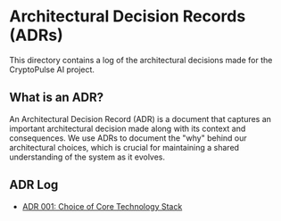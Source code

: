 # Architectural Decision Records (ADRs)

This directory contains a log of the architectural decisions made for the CryptoPulse AI project.

## What is an ADR?

An Architectural Decision Record (ADR) is a document that captures an important architectural decision made along with its context and consequences. We use ADRs to document the "why" behind our architectural choices, which is crucial for maintaining a shared understanding of the system as it evolves.

## ADR Log

*   [ADR 001: Choice of Core Technology Stack](./001-choice-of-tech-stack.md)
